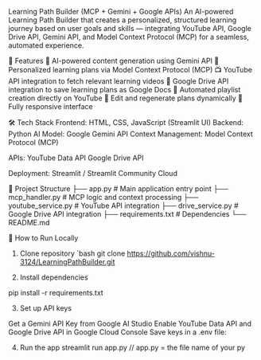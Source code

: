 Learning Path Builder (MCP + Gemini + Google APIs)
  An AI-powered Learning Path Builder that creates a personalized, structured learning journey based on user goals and skills — integrating YouTube API, Google Drive API, Gemini API, and Model Context Protocol (MCP) for a seamless, automated experience.

🚀 Features
  🤖 AI-powered content generation using Gemini API
  🎯 Personalized learning plans via Model Context Protocol (MCP)
  📺 YouTube API integration to fetch relevant learning videos
  📂 Google Drive API integration to save learning plans as Google Docs
  📌 Automated playlist creation directly on YouTube
  🔄 Edit and regenerate plans dynamically
  📱 Fully responsive interface

🛠️ Tech Stack
  Frontend: HTML, CSS, JavaScript (Streamlit UI)
  Backend: Python
  AI Model: Google Gemini API
  Context Management: Model Context Protocol (MCP)

APIs:
  YouTube Data API
  Google Drive API

Deployment: Streamlit / Streamlit Community Cloud

📂 Project Structure
  ├── app.py                  # Main application entry point
  ├── mcp_handler.py          # MCP logic and context processing
  ├── youtube_service.py      # YouTube API integration
  ├── drive_service.py        # Google Drive API integration
  ├── requirements.txt        # Dependencies
  └── README.md

🔧 How to Run Locally
1. Clone repository
   `bash
   git clone https://github.com/vishnu-3124/LearningPathBuilder.git

2. Install dependencies

  pip install -r requirements.txt
  
3. Set up API keys

  Get a Gemini API Key from Google AI Studio
  Enable YouTube Data API and Google Drive API in Google Cloud Console
  Save keys in a .env file:

4. Run the app
   streamlit run app.py // app.py = the file name of your py


